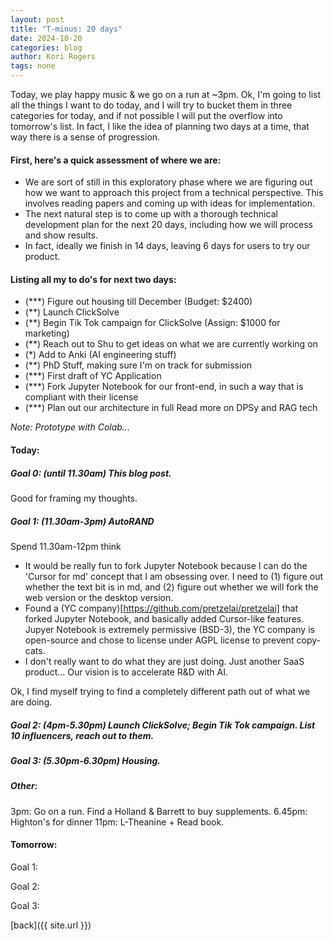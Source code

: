 ```yaml
---
layout: post
title: "T-minus: 20 days"
date: 2024-10-20
categories: blog
author: Kori Rogers
tags: none
---
```

Today, we play happy music & we go on a run at ~3pm. Ok, I'm going to list all the things I want to do today, and I will try to bucket them in three categories for today, and if not possible I will put the overflow into tomorrow's list. In fact, I like the idea of planning two days at a time, that way there is a sense of progression. 

#### First, here's a quick assessment of where we are:
- We are sort of still in this exploratory phase where we are figuring out how we want to approach this project from a technical perspective. This involves reading papers and coming up with ideas for implementation. 
- The next natural step is to come up with a thorough technical development plan for the next 20 days, including how we will process and show results. 
- In fact, ideally we finish in 14 days, leaving 6 days for users to try our product. 

#### Listing all my to do's for next two days:
- (***) Figure out housing till December (Budget: $2400)
- (**) Launch ClickSolve
- (**) Begin Tik Tok campaign for ClickSolve (Assign: $1000 for marketing)
- (**) Reach out to Shu to get ideas on what we are currently working on 
- (*) Add to Anki (AI engineering stuff)
- (**) PhD Stuff, making sure I'm on track for submission 
- (***) First draft of YC Application 
- (***) Fork Jupyter Notebook for our front-end, in such a way that is compliant with their license 
- (***) Plan out our architecture in full Read more on DPSy and RAG tech

*Note: Prototype with Colab...*


#### Today:
##### Goal 0: (until 11.30am) This blog post. 
Good for framing my thoughts. 

##### Goal 1: (11.30am-3pm) AutoRAND

Spend 11.30am-12pm think
- It would be really fun to fork Jupyter Notebook because I can do the 'Cursor for md' concept that I am obsessing over. I need to (1) figure out whether the text bit is in md, and (2) figure out whether we will fork the web version or the desktop version. 
- Found a (YC company)[https://github.com/pretzelai/pretzelai] that forked Jupyter Notebook, and basically added Cursor-like features. Jupyer Notebook is extremely permissive (BSD-3), the YC company is open-source and chose to license under AGPL license to prevent copy-cats. 
- I don't really want to do what they are just doing. Just another SaaS product... Our vision is to accelerate R&D with AI. 


Ok, I find myself trying to find a completely different path out of what we are doing. 

##### Goal 2: (4pm-5.30pm) Launch ClickSolve; Begin Tik Tok campaign. List 10 influencers, reach out to them. 

##### Goal 3: (5.30pm-6.30pm) Housing. 

##### Other:
3pm: Go on a run. Find a Holland & Barrett to buy supplements. 
6.45pm: Highton's for dinner
11pm: L-Theanine + Read book. 

#### Tomorrow:
Goal 1: 

Goal 2: 

Goal 3: 

[back]({{ site.url }})